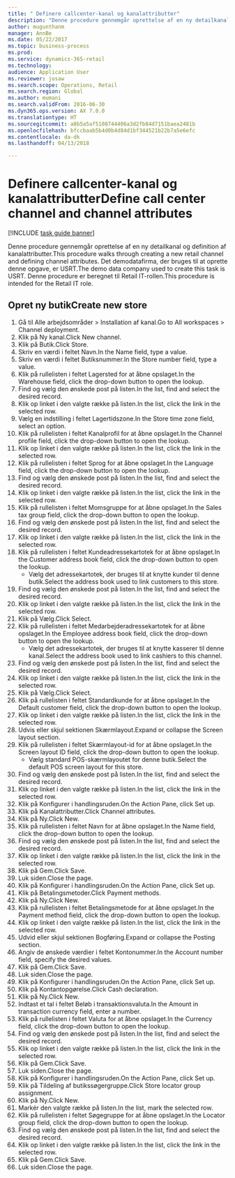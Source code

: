 ```yaml
--- 
title: " Definere callcenter-kanal og kanalattributter"
description: "Denne procedure gennemgår oprettelse af en ny detailkanal og definition af kanalattributter."
author: mugunthanm
manager: AnnBe
ms.date: 05/22/2017
ms.topic: business-process
ms.prod: 
ms.service: dynamics-365-retail
ms.technology: 
audience: Application User
ms.reviewer: josaw
ms.search.scope: Operations, Retail
ms.search.region: Global
ms.author: mumani
ms.search.validFrom: 2016-06-30
ms.dyn365.ops.version: AX 7.0.0
ms.translationtype: HT
ms.sourcegitcommit: a8b5a5af5108744406a3d2fb84d7151baea2481b
ms.openlocfilehash: bfccbaab5b4d0b4d84d1bf344521b22b7a5e6efc
ms.contentlocale: da-dk
ms.lasthandoff: 04/13/2018

---
```

# <a name="define-call-center-channel-and-channel-attributes"></a><span data-ttu-id="22ec0-103"> Definere callcenter-kanal og kanalattributter</span><span class="sxs-lookup"><span data-stu-id="22ec0-103">Define call center channel and channel attributes</span></span>

[!INCLUDE [task guide banner](../includes/task-guide-banner.md)]

<span data-ttu-id="22ec0-104">Denne procedure gennemgår oprettelse af en ny detailkanal og definition af kanalattributter.</span><span class="sxs-lookup"><span data-stu-id="22ec0-104">This procedure walks through creating a new retail channel and defining channel attributes.</span></span> <span data-ttu-id="22ec0-105">Det demodatafirma, der bruges til at oprette denne opgave, er USRT.</span><span class="sxs-lookup"><span data-stu-id="22ec0-105">The demo data company used to create this task is USRT.</span></span> <span data-ttu-id="22ec0-106">Denne procedure er beregnet til Retail IT-rollen.</span><span class="sxs-lookup"><span data-stu-id="22ec0-106">This procedure is intended for the Retail IT role.</span></span>


## <a name="create-new-store"></a><span data-ttu-id="22ec0-107">Opret ny butik</span><span class="sxs-lookup"><span data-stu-id="22ec0-107">Create new store</span></span>
1. <span data-ttu-id="22ec0-108">Gå til Alle arbejdsområder > Installation af kanal.</span><span class="sxs-lookup"><span data-stu-id="22ec0-108">Go to All workspaces > Channel deployment.</span></span>
2. <span data-ttu-id="22ec0-109">Klik på Ny kanal.</span><span class="sxs-lookup"><span data-stu-id="22ec0-109">Click New channel.</span></span>
3. <span data-ttu-id="22ec0-110">Klik på Butik.</span><span class="sxs-lookup"><span data-stu-id="22ec0-110">Click Store.</span></span>
4. <span data-ttu-id="22ec0-111">Skriv en værdi i feltet Navn.</span><span class="sxs-lookup"><span data-stu-id="22ec0-111">In the Name field, type a value.</span></span>
5. <span data-ttu-id="22ec0-112">Skriv en værdi i feltet Butiksnummer.</span><span class="sxs-lookup"><span data-stu-id="22ec0-112">In the Store number field, type a value.</span></span>
6. <span data-ttu-id="22ec0-113">Klik på rullelisten i feltet Lagersted for at åbne opslaget.</span><span class="sxs-lookup"><span data-stu-id="22ec0-113">In the Warehouse field, click the drop-down button to open the lookup.</span></span>
7. <span data-ttu-id="22ec0-114">Find og vælg den ønskede post på listen.</span><span class="sxs-lookup"><span data-stu-id="22ec0-114">In the list, find and select the desired record.</span></span>
8. <span data-ttu-id="22ec0-115">Klik op linket i den valgte række på listen.</span><span class="sxs-lookup"><span data-stu-id="22ec0-115">In the list, click the link in the selected row.</span></span>
9. <span data-ttu-id="22ec0-116">Vælg en indstilling i feltet Lagertidszone.</span><span class="sxs-lookup"><span data-stu-id="22ec0-116">In the Store time zone field, select an option.</span></span>
10. <span data-ttu-id="22ec0-117">Klik på rullelisten i feltet Kanalprofil for at åbne opslaget.</span><span class="sxs-lookup"><span data-stu-id="22ec0-117">In the Channel profile field, click the drop-down button to open the lookup.</span></span>
11. <span data-ttu-id="22ec0-118">Klik op linket i den valgte række på listen.</span><span class="sxs-lookup"><span data-stu-id="22ec0-118">In the list, click the link in the selected row.</span></span>
12. <span data-ttu-id="22ec0-119">Klik på rullelisten i feltet Sprog for at åbne opslaget.</span><span class="sxs-lookup"><span data-stu-id="22ec0-119">In the Language field, click the drop-down button to open the lookup.</span></span>
13. <span data-ttu-id="22ec0-120">Find og vælg den ønskede post på listen.</span><span class="sxs-lookup"><span data-stu-id="22ec0-120">In the list, find and select the desired record.</span></span>
14. <span data-ttu-id="22ec0-121">Klik op linket i den valgte række på listen.</span><span class="sxs-lookup"><span data-stu-id="22ec0-121">In the list, click the link in the selected row.</span></span>
15. <span data-ttu-id="22ec0-122">Klik på rullelisten i feltet Momsgruppe for at åbne opslaget.</span><span class="sxs-lookup"><span data-stu-id="22ec0-122">In the Sales tax group field, click the drop-down button to open the lookup.</span></span>
16. <span data-ttu-id="22ec0-123">Find og vælg den ønskede post på listen.</span><span class="sxs-lookup"><span data-stu-id="22ec0-123">In the list, find and select the desired record.</span></span>
17. <span data-ttu-id="22ec0-124">Klik op linket i den valgte række på listen.</span><span class="sxs-lookup"><span data-stu-id="22ec0-124">In the list, click the link in the selected row.</span></span>
18. <span data-ttu-id="22ec0-125">Klik på rullelisten i feltet Kundeadressekartotek for at åbne opslaget.</span><span class="sxs-lookup"><span data-stu-id="22ec0-125">In the Customer address book field, click the drop-down button to open the lookup.</span></span>
    * <span data-ttu-id="22ec0-126">Vælg det adressekartotek, der bruges til at knytte kunder til denne butik.</span><span class="sxs-lookup"><span data-stu-id="22ec0-126">Select the address book used to link customers to this store.</span></span>  
19. <span data-ttu-id="22ec0-127">Find og vælg den ønskede post på listen.</span><span class="sxs-lookup"><span data-stu-id="22ec0-127">In the list, find and select the desired record.</span></span>
20. <span data-ttu-id="22ec0-128">Klik op linket i den valgte række på listen.</span><span class="sxs-lookup"><span data-stu-id="22ec0-128">In the list, click the link in the selected row.</span></span>
21. <span data-ttu-id="22ec0-129">Klik på Vælg.</span><span class="sxs-lookup"><span data-stu-id="22ec0-129">Click Select.</span></span>
22. <span data-ttu-id="22ec0-130">Klik på rullelisten i feltet Medarbejderadressekartotek for at åbne opslaget.</span><span class="sxs-lookup"><span data-stu-id="22ec0-130">In the Employee address book field, click the drop-down button to open the lookup.</span></span>
    * <span data-ttu-id="22ec0-131">Vælg det adressekartotek, der bruges til at knytte kasserer til denne kanal.</span><span class="sxs-lookup"><span data-stu-id="22ec0-131">Select the address book used to link cashiers to this channel.</span></span>  
23. <span data-ttu-id="22ec0-132">Find og vælg den ønskede post på listen.</span><span class="sxs-lookup"><span data-stu-id="22ec0-132">In the list, find and select the desired record.</span></span>
24. <span data-ttu-id="22ec0-133">Klik op linket i den valgte række på listen.</span><span class="sxs-lookup"><span data-stu-id="22ec0-133">In the list, click the link in the selected row.</span></span>
25. <span data-ttu-id="22ec0-134">Klik på Vælg.</span><span class="sxs-lookup"><span data-stu-id="22ec0-134">Click Select.</span></span>
26. <span data-ttu-id="22ec0-135">Klik på rullelisten i feltet Standardkunde for at åbne opslaget.</span><span class="sxs-lookup"><span data-stu-id="22ec0-135">In the Default customer field, click the drop-down button to open the lookup.</span></span>
27. <span data-ttu-id="22ec0-136">Klik op linket i den valgte række på listen.</span><span class="sxs-lookup"><span data-stu-id="22ec0-136">In the list, click the link in the selected row.</span></span>
28. <span data-ttu-id="22ec0-137">Udvis eller skjul sektionen Skærmlayout.</span><span class="sxs-lookup"><span data-stu-id="22ec0-137">Expand or collapse the Screen layout section.</span></span>
29. <span data-ttu-id="22ec0-138">Klik på rullelisten i feltet Skærmlayout-id for at åbne opslaget.</span><span class="sxs-lookup"><span data-stu-id="22ec0-138">In the Screen layout ID field, click the drop-down button to open the lookup.</span></span>
    * <span data-ttu-id="22ec0-139">Vælg standard POS-skærmlayoutet for denne butik.</span><span class="sxs-lookup"><span data-stu-id="22ec0-139">Select the default POS screen layout for this store.</span></span>  
30. <span data-ttu-id="22ec0-140">Find og vælg den ønskede post på listen.</span><span class="sxs-lookup"><span data-stu-id="22ec0-140">In the list, find and select the desired record.</span></span>
31. <span data-ttu-id="22ec0-141">Klik op linket i den valgte række på listen.</span><span class="sxs-lookup"><span data-stu-id="22ec0-141">In the list, click the link in the selected row.</span></span>
32. <span data-ttu-id="22ec0-142">Klik på Konfigurer i handlingsruden.</span><span class="sxs-lookup"><span data-stu-id="22ec0-142">On the Action Pane, click Set up.</span></span>
33. <span data-ttu-id="22ec0-143">Klik på Kanalattributter.</span><span class="sxs-lookup"><span data-stu-id="22ec0-143">Click Channel attributes.</span></span>
34. <span data-ttu-id="22ec0-144">Klik på Ny.</span><span class="sxs-lookup"><span data-stu-id="22ec0-144">Click New.</span></span>
35. <span data-ttu-id="22ec0-145">Klik på rullelisten i feltet Navn for at åbne opslaget.</span><span class="sxs-lookup"><span data-stu-id="22ec0-145">In the Name field, click the drop-down button to open the lookup.</span></span>
36. <span data-ttu-id="22ec0-146">Find og vælg den ønskede post på listen.</span><span class="sxs-lookup"><span data-stu-id="22ec0-146">In the list, find and select the desired record.</span></span>
37. <span data-ttu-id="22ec0-147">Klik op linket i den valgte række på listen.</span><span class="sxs-lookup"><span data-stu-id="22ec0-147">In the list, click the link in the selected row.</span></span>
38. <span data-ttu-id="22ec0-148">Klik på Gem.</span><span class="sxs-lookup"><span data-stu-id="22ec0-148">Click Save.</span></span>
39. <span data-ttu-id="22ec0-149">Luk siden.</span><span class="sxs-lookup"><span data-stu-id="22ec0-149">Close the page.</span></span>
40. <span data-ttu-id="22ec0-150">Klik på Konfigurer i handlingsruden.</span><span class="sxs-lookup"><span data-stu-id="22ec0-150">On the Action Pane, click Set up.</span></span>
41. <span data-ttu-id="22ec0-151">Klik på Betalingsmetoder.</span><span class="sxs-lookup"><span data-stu-id="22ec0-151">Click Payment methods.</span></span>
42. <span data-ttu-id="22ec0-152">Klik på Ny.</span><span class="sxs-lookup"><span data-stu-id="22ec0-152">Click New.</span></span>
43. <span data-ttu-id="22ec0-153">Klik på rullelisten i feltet Betalingsmetode for at åbne opslaget.</span><span class="sxs-lookup"><span data-stu-id="22ec0-153">In the Payment method field, click the drop-down button to open the lookup.</span></span>
44. <span data-ttu-id="22ec0-154">Klik op linket i den valgte række på listen.</span><span class="sxs-lookup"><span data-stu-id="22ec0-154">In the list, click the link in the selected row.</span></span>
45. <span data-ttu-id="22ec0-155">Udvid eller skjul sektionen Bogføring.</span><span class="sxs-lookup"><span data-stu-id="22ec0-155">Expand or collapse the Posting section.</span></span>
46. <span data-ttu-id="22ec0-156">Angiv de ønskede værdier i feltet Kontonummer.</span><span class="sxs-lookup"><span data-stu-id="22ec0-156">In the Account number field, specify the desired values.</span></span>
47. <span data-ttu-id="22ec0-157">Klik på Gem.</span><span class="sxs-lookup"><span data-stu-id="22ec0-157">Click Save.</span></span>
48. <span data-ttu-id="22ec0-158">Luk siden.</span><span class="sxs-lookup"><span data-stu-id="22ec0-158">Close the page.</span></span>
49. <span data-ttu-id="22ec0-159">Klik på Konfigurer i handlingsruden.</span><span class="sxs-lookup"><span data-stu-id="22ec0-159">On the Action Pane, click Set up.</span></span>
50. <span data-ttu-id="22ec0-160">Klik på Kontantopgørelse.</span><span class="sxs-lookup"><span data-stu-id="22ec0-160">Click Cash declaration.</span></span>
51. <span data-ttu-id="22ec0-161">Klik på Ny.</span><span class="sxs-lookup"><span data-stu-id="22ec0-161">Click New.</span></span>
52. <span data-ttu-id="22ec0-162">Indtast et tal i feltet Beløb i transaktionsvaluta.</span><span class="sxs-lookup"><span data-stu-id="22ec0-162">In the Amount in transaction currency field, enter a number.</span></span>
53. <span data-ttu-id="22ec0-163">Klik på rullelisten i feltet Valuta for at åbne opslaget.</span><span class="sxs-lookup"><span data-stu-id="22ec0-163">In the Currency field, click the drop-down button to open the lookup.</span></span>
54. <span data-ttu-id="22ec0-164">Find og vælg den ønskede post på listen.</span><span class="sxs-lookup"><span data-stu-id="22ec0-164">In the list, find and select the desired record.</span></span>
55. <span data-ttu-id="22ec0-165">Klik op linket i den valgte række på listen.</span><span class="sxs-lookup"><span data-stu-id="22ec0-165">In the list, click the link in the selected row.</span></span>
56. <span data-ttu-id="22ec0-166">Klik på Gem.</span><span class="sxs-lookup"><span data-stu-id="22ec0-166">Click Save.</span></span>
57. <span data-ttu-id="22ec0-167">Luk siden.</span><span class="sxs-lookup"><span data-stu-id="22ec0-167">Close the page.</span></span>
58. <span data-ttu-id="22ec0-168">Klik på Konfigurer i handlingsruden.</span><span class="sxs-lookup"><span data-stu-id="22ec0-168">On the Action Pane, click Set up.</span></span>
59. <span data-ttu-id="22ec0-169">Klik på Tildeling af butikssøgergruppe.</span><span class="sxs-lookup"><span data-stu-id="22ec0-169">Click Store locator group assignment.</span></span>
60. <span data-ttu-id="22ec0-170">Klik på Ny.</span><span class="sxs-lookup"><span data-stu-id="22ec0-170">Click New.</span></span>
61. <span data-ttu-id="22ec0-171">Markér den valgte række på listen.</span><span class="sxs-lookup"><span data-stu-id="22ec0-171">In the list, mark the selected row.</span></span>
62. <span data-ttu-id="22ec0-172">Klik på rullelisten i feltet Søgegruppe for at åbne opslaget.</span><span class="sxs-lookup"><span data-stu-id="22ec0-172">In the Locator group field, click the drop-down button to open the lookup.</span></span>
63. <span data-ttu-id="22ec0-173">Find og vælg den ønskede post på listen.</span><span class="sxs-lookup"><span data-stu-id="22ec0-173">In the list, find and select the desired record.</span></span>
64. <span data-ttu-id="22ec0-174">Klik op linket i den valgte række på listen.</span><span class="sxs-lookup"><span data-stu-id="22ec0-174">In the list, click the link in the selected row.</span></span>
65. <span data-ttu-id="22ec0-175">Klik på Gem.</span><span class="sxs-lookup"><span data-stu-id="22ec0-175">Click Save.</span></span>
66. <span data-ttu-id="22ec0-176">Luk siden.</span><span class="sxs-lookup"><span data-stu-id="22ec0-176">Close the page.</span></span>


